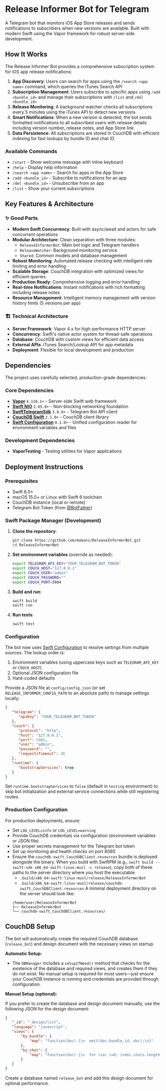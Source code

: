 # Release Informer Bot for Telegram

A Telegram bot that monitors iOS App Store releases and sends notifications to subscribers when new versions are available. Built with modern Swift using the Vapor framework for robust server-side development.

## How It Works

The Release Informer Bot provides a comprehensive subscription system for iOS app release notifications:

1. **App Discovery**: Users can search for apps using the `/search <app name>` command, which queries the iTunes Search API
2. **Subscription Management**: Users subscribe to specific apps using `/add <bundle_id>` and manage their subscriptions with `/list` and `/del <bundle_id>`
3. **Release Monitoring**: A background watcher checks all subscriptions every 5 minutes using the iTunes API to detect new versions
4. **Smart Notifications**: When a new version is detected, the bot sends formatted notifications to all subscribed users with release details including version number, release notes, and App Store link
5. **Data Persistence**: All subscriptions are stored in CouchDB with efficient indexing for fast lookups by bundle ID and chat ID

### Available Commands

- `/start` - Show welcome message with inline keyboard
- `/help` - Display help information
- `/search <app name>` - Search for apps in the App Store
- `/add <bundle_id>` - Subscribe to notifications for an app
- `/del <bundle_id>` - Unsubscribe from an app
- `/list` - Show your current subscriptions

## Key Features & Architecture

### ✨ Good Parts

- **Modern Swift Concurrency**: Built with async/await and actors for safe concurrent operations
- **Modular Architecture**: Clean separation with three modules:
  - `ReleaseInformerBot`: Main bot logic and Telegram handlers
  - `ReleaseWatcher`: Background monitoring service
  - `Shared`: Common models and database management
- **Robust Monitoring**: Automated release checking with intelligent rate limiting and error handling
- **Scalable Storage**: CouchDB integration with optimized views for efficient queries
- **Production Ready**: Comprehensive logging and error handling
- **Real-time Notifications**: Instant notifications with rich formatting including release notes
- **Resource Management**: Intelligent memory management with version history limits (5 versions per app)

### 🏗️ Technical Architecture

- **Server Framework**: Vapor 4.x for high-performance HTTP server
- **Concurrency**: Swift's native actor system for thread-safe operations  
- **Database**: CouchDB with custom views for efficient data access
- **External APIs**: iTunes Search/Lookup API for app metadata
- **Deployment**: Flexible for local development and production

## Dependencies

The project uses carefully selected, production-grade dependencies:

### Core Dependencies
- **[Vapor](https://github.com/vapor/vapor)** `4.110.1+` - Server-side Swift web framework
- **[Swift NIO](https://github.com/apple/swift-nio)** `2.65.0+` - Non-blocking networking foundation
- **[SwiftTelegramSdk](https://github.com/nerzh/swift-telegram-sdk)** `3.8.0+` - Telegram Bot API client
- **[CouchDB Swift](https://github.com/makoni/couchdb-swift)** `2.1.0+` - CouchDB client library
- **[Swift Configuration](https://github.com/apple/swift-configuration)** `0.1.0+` - Unified configuration reader for environment variables and files

### Development Dependencies
- **VaporTesting** - Testing utilities for Vapor applications

## Deployment Instructions

### Prerequisites
- Swift 6.0+
- macOS 15.0+ or Linux with Swift 6 toolchain
- CouchDB instance (local or remote)
- Telegram Bot Token (from [@BotFather](https://t.me/botfather))

### Swift Package Manager (Development)

1. **Clone the repository**:
   ```bash
   git clone https://github.com/makoni/ReleaseInformerBot.git
   cd ReleaseInformerBot
   ```

2. **Set environment variables** (override as needed):
   ```bash
   export TELEGRAM_API_KEY="YOUR_TELEGRAM_BOT_TOKEN"
   export COUCH_HOST="127.0.0.1"
   export COUCH_USER="admin"
   export COUCH_PASSWORD=""
   export COUCH_PORT=5984
   ```

3. **Build and run**:
   ```bash
   swift build
   swift run
   ```

4. **Run tests**:
   ```bash
   swift test
   ```

### Configuration

The bot now uses [Swift Configuration](https://github.com/apple/swift-configuration) to resolve settings from multiple sources. The lookup order is:
1. Environment variables (using uppercase keys such as `TELEGRAM_API_KEY` or `COUCH_HOST`)
2. Optional JSON configuration file
3. Hard-coded defaults

Provide a JSON file at `config/config.json` (or set `RELEASE_INFORMER_CONFIG_PATH` to an absolute path) to manage settings locally:

```json
{
   "telegram": {
      "apiKey": "YOUR_TELEGRAM_BOT_TOKEN"
   },
   "couch": {
      "protocol": "http",
      "host": "127.0.0.1",
      "port": 5984,
      "user": "admin",
      "password": "",
      "requestsTimeout": 30
   },
   "runtime": {
      "bootstrapServices": true
   }
}
```

Set `runtime.bootstrapServices` to `false` (default in `testing` environment) to skip bot initialization and external service connections while still registering routes.

### Production Configuration

For production deployments, ensure:
- Set `LOG_LEVEL=info` or `LOG_LEVEL=warning`
- Provide CouchDB credentials via configuration (environment variables or JSON file)
- Use proper secrets management for the Telegram bot token
- Set up monitoring and health checks on port 8080
- Ensure the `couchdb-swift_CouchDBClient.resources` bundle is deployed alongside the binary. When you build with SwiftPM (e.g., `swift build --swift-sdk x86_64-swift-linux-musl -c release`), copy both of these paths to the server directory where you host the executable:
   - `.build/x86_64-swift-linux-musl/release/ReleaseInformerBot`
   - `.build/x86_64-swift-linux-musl/release/couchdb-swift_CouchDBClient.resources`
   A minimal deployment directory on the server should look like:
   ```
   /home/user/ReleaseInformerBot
   ├── ReleaseInformerBot
   └── couchdb-swift_CouchDBClient.resources/
   ```

## CouchDB Setup

The bot will automatically create the required CouchDB database (`release_bot`) and design document with the necessary views on startup.

**Automatic Setup:**

- The `DBManager` includes a `setupIfNeed()` method that checks for the existence of the database and required views, and creates them if they do not exist. No manual setup is required for most users—just ensure your CouchDB instance is running and credentials are provided through configuration.

**Manual Setup (optional):**

If you prefer to create the database and design document manually, use the following JSON for the design document:

```json
{
   "_id": "_design/list",
   "language": "javascript",
   "views": {
       "by_bundle": {
           "map": "function(doc) {\n  emit(doc.bundle_id, doc);\n}"
       },
       "by_chat": {
           "map": "function(doc) {\n  for (var i=0; i<doc.chats.length; i++) {\n    emit(doc.chats[i], doc);\n  }\n}"
       }
   }
}
```

Create a database named `release_bot` and add this design document for optimal performance.
